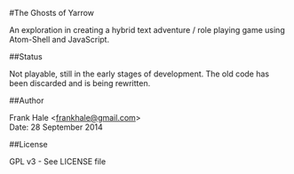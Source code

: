 #The Ghosts of Yarrow

An exploration in creating a  hybrid text adventure / role playing game using Atom-Shell
and JavaScript.

##Status

Not playable, still in the early stages of development. The old code has been discarded
and is being rewritten.

##Author

Frank Hale &lt;frankhale@gmail.com&gt;  
Date: 28 September 2014

##License

GPL v3 - See LICENSE file
